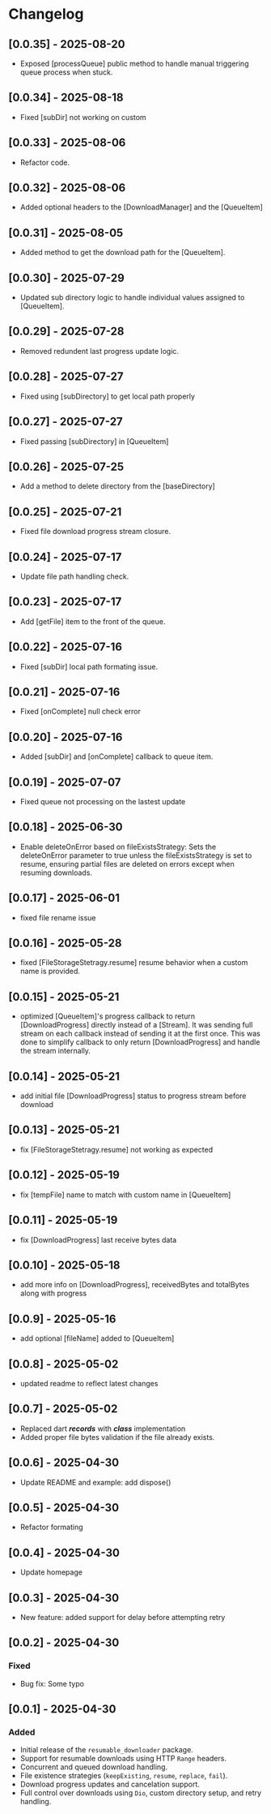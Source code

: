 # Changelog

## [0.0.35] - 2025-08-20

- Exposed [processQueue] public method to handle manual triggering queue process when stuck.

## [0.0.34] - 2025-08-18

- Fixed [subDir] not working on custom

## [0.0.33] - 2025-08-06

- Refactor code.

## [0.0.32] - 2025-08-06

- Added optional headers to the [DownloadManager] and the [QueueItem]

## [0.0.31] - 2025-08-05

- Added method to get the download path for the [QueueItem].

## [0.0.30] - 2025-07-29

- Updated sub directory logic to handle individual values assigned to [QueueItem].

## [0.0.29] - 2025-07-28

- Removed redundent last progress update logic.

## [0.0.28] - 2025-07-27

- Fixed using [subDirectory] to get local path properly

## [0.0.27] - 2025-07-27

- Fixed passing [subDirectory] in [QueueItem]

## [0.0.26] - 2025-07-25

- Add a method to delete directory from the [baseDirectory]

## [0.0.25] - 2025-07-21

- Fixed file download progress stream closure.

## [0.0.24] - 2025-07-17

- Update file path handling check.

## [0.0.23] - 2025-07-17

- Add [getFile] item to the front of the queue.

## [0.0.22] - 2025-07-16

- Fixed [subDir] local path formating issue.

## [0.0.21] - 2025-07-16

- Fixed [onComplete] null check error

## [0.0.20] - 2025-07-16

- Added [subDir] and [onComplete] callback to queue item.

## [0.0.19] - 2025-07-07

- Fixed queue not processing on the lastest update

## [0.0.18] - 2025-06-30

- Enable deleteOnError based on fileExistsStrategy: Sets the deleteOnError parameter to true unless the fileExistsStrategy is set to resume, ensuring partial files are deleted on errors except when resuming downloads.

## [0.0.17] - 2025-06-01

- fixed file rename issue

## [0.0.16] - 2025-05-28

- fixed [FileStorageStetragy.resume] resume behavior when a custom name is provided.

## [0.0.15] - 2025-05-21

- optimized [QueueItem]'s progress callback to return [DownloadProgress] directly instead of a [Stream]. It was sending full stream on each callback instead of sending it at the first once. This was done to simplify callback to only return [DownloadProgress] and handle the stream internally.

## [0.0.14] - 2025-05-21

- add initial file [DownloadProgress] status to progress stream before download

## [0.0.13] - 2025-05-21

- fix [FileStorageStetragy.resume] not working as expected

## [0.0.12] - 2025-05-19

- fix [tempFile] name to match with custom name in [QueueItem]

## [0.0.11] - 2025-05-19

- fix [DownloadProgress] last receive bytes data

## [0.0.10] - 2025-05-18

- add more info on [DownloadProgress], receivedBytes and totalBytes along with progress

## [0.0.9] - 2025-05-16

- add optional [fileName] added to [QueueItem]

## [0.0.8] - 2025-05-02

- updated readme to reflect latest changes

## [0.0.7] - 2025-05-02

- Replaced dart ***records*** with ***class*** implementation
- Added proper file bytes validation if the file already exists.

## [0.0.6] - 2025-04-30

- Update README and example: add dispose()

## [0.0.5] - 2025-04-30

- Refactor formating

## [0.0.4] - 2025-04-30

- Update homepage

## [0.0.3] - 2025-04-30

- New feature: added support for delay before attempting retry

## [0.0.2] - 2025-04-30

### Fixed

- Bug fix: Some typo

## [0.0.1] - 2025-04-30

### Added

- Initial release of the `resumable_downloader` package.
- Support for resumable downloads using HTTP `Range` headers.
- Concurrent and queued download handling.
- File existence strategies (`keepExisting`, `resume`, `replace`, `fail`).
- Download progress updates and cancelation support.
- Full control over downloads using `Dio`, custom directory setup, and retry handling.
